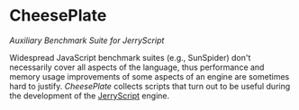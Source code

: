 # CheesePlate
_Auxiliary Benchmark Suite for JerryScript_

Widespread JavaScript benchmark suites (e.g., SunSpider) don't necessarily cover
all aspects of the language, thus performance and memory usage improvements of
some aspects of an engine are sometimes hard to justify. *CheesePlate* collects
scripts that turn out to be useful during the development of the
[JerryScript](https://github.com/Samsung/jerryscript) engine.
